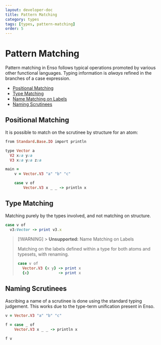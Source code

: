 ```yaml
---
layout: developer-doc
title: Pattern Matching
category: types
tags: [types, pattern-matching]
order: 5
---
```


# Pattern Matching

Pattern matching in Enso follows typical operations promoted by various other
functional languages. Typing information is _always_ refined in the branches of
a case expression.

<!-- MarkdownTOC levels="2,3" autolink="true" -->

- [Positional Matching](#positional-matching)
- [Type Matching](#type-matching)
- [Name Matching on Labels](#name-matching-on-labels)
- [Naming Scrutinees](#naming-scrutinees)

<!-- /MarkdownTOC -->

## Positional Matching

It is possible to match on the scrutinee by structure for an atom:

```ruby
from Standard.Base.IO import println

type Vector a
  V2 x:a y:a
  V3 x:a y:a z:a

main =
    v = Vector.V3 "a" "b" "c"

    case v of
        Vector.V3 x _ _ -> println x
```

## Type Matching

Matching purely by the types involved, and not matching on structure.

```ruby
case v of
  v3:Vector -> print v3.x
```

> [!WARNING] > **Unsupported:** Name Matching on Labels
>
> Matching on the labels defined within a type for both atoms and typesets, with
> renaming.
>
> ```ruby
> case v of
>   Vector.V3 {x y} -> print x
>   {x}             -> print x
> ```

## Naming Scrutinees

Ascribing a name of a scrutinee is done using the standard typing judgement.
This works due to the type-term unification present in Enso.

```ruby
v = Vector.V3 "a" "b" "c"

f = case _ of
    Vector.V3 x _ _ -> println x

f v
```
